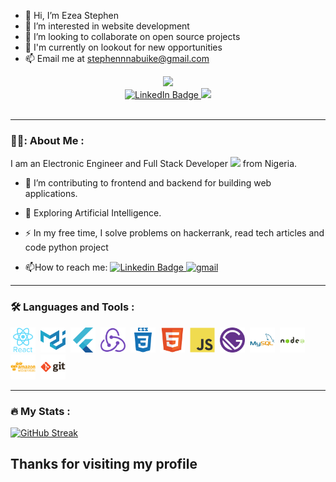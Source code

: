 - 👋 Hi, I’m Ezea Stephen
- 👀 I’m interested in website development
- 💞️ I’m looking to collaborate on open source projects
- 👋 I'm currently on lookout for new opportunities
- 📫 Email me at stephennnabuike@gmail.com



<div id="header" align="center">
  <img src="https://media.giphy.com/media/M9gbBd9nbDrOTu1Mqx/giphy.gif" width="100"/>
  <div id="badges">
    
  <a href="https://www.linkedin.com/in/stephen-nnabuike-ezea-143b97170/">
    <img src="https://img.shields.io/badge/LinkedIn-blue?style=for-the-badge&logo=linkedin&logoColor=white" alt="LinkedIn Badge"/>
  </a>
  <a href="https://api.whatsapp.com/send?phone=2348133141116&text=Hi%20there!%20Thanks%20for%20reaching%20out!%20I%20will%20be%20with%20you%20in%20a%20moment!">
    <img src="https://img.shields.io/badge/WhatsApp-25D366?style=for-the-badge&logo=whatsapp&logoColor=white"/>
  </a>
</div>
  <img src="https://komarev.com/ghpvc/?username=stephnnaflat-square&color=blue" alt=""/>
  <div align="center">
</div>


</div>

---

### 👨‍🎓: About Me :
  I am an Electronic Engineer and Full Stack Developer <img src="https://media.giphy.com/media/WUlplcMpOCEmTGBtBW/giphy.gif" width="30"> from Nigeria.
- :telescope: I’m contributing to frontend and backend for building web applications.

- :seedling: Exploring Artificial Intelligence.

- :zap: In my free time, I solve problems on hackerrank, read tech articles and code python project

- :mailbox:How to reach me: [![Linkedin Badge](https://img.shields.io/badge/-stephnna-blue?style=flat&logo=Linkedin&logoColor=white)](https://www.linkedin.com/in/stephen-nnabuike-ezea-143b97170/)<a href="mailto:stephennnabuike@gmail.com"> <img src="https://img.shields.io/badge/stephnna-D14836?style=flat&for-the-badge&logo=gmail&logoColor=white" alt="gmail"/></a>


---

### :hammer_and_wrench: Languages and Tools :
<div>
  <img src="https://github.com/devicons/devicon/blob/master/icons/react/react-original-wordmark.svg" title="React" alt="React" width="40" height="40"/>&nbsp;
  <img src="https://github.com/devicons/devicon/blob/master/icons/materialui/materialui-original.svg" title="Material UI" alt="Material UI" width="40" height="40"/>&nbsp;
  <img src="https://github.com/devicons/devicon/blob/master/icons/flutter/flutter-original.svg" title="Flutter" alt="Flutter" width="40" height="40"/>&nbsp;
  <img src="https://github.com/devicons/devicon/blob/master/icons/redux/redux-original.svg" title="Redux" alt="Redux " width="40" height="40"/>&nbsp;
  <img src="https://github.com/devicons/devicon/blob/master/icons/css3/css3-plain-wordmark.svg"  title="CSS3" alt="CSS" width="40" height="40"/>&nbsp;
  <img src="https://github.com/devicons/devicon/blob/master/icons/html5/html5-original.svg" title="HTML5" alt="HTML" width="40" height="40"/>&nbsp;
  <img src="https://github.com/devicons/devicon/blob/master/icons/javascript/javascript-original.svg" title="JavaScript" alt="JavaScript" width="40" height="40"/>&nbsp;
  <img src="https://github.com/devicons/devicon/blob/master/icons/gatsby/gatsby-original.svg" title="Gatsby"  alt="Gatsby" width="40" height="40"/>&nbsp;
  <img src="https://github.com/devicons/devicon/blob/master/icons/mysql/mysql-original-wordmark.svg" title="MySQL"  alt="MySQL" width="40" height="40"/>&nbsp;
  <img src="https://github.com/devicons/devicon/blob/master/icons/nodejs/nodejs-original-wordmark.svg" title="NodeJS" alt="NodeJS" width="40" height="40"/>&nbsp;
  <img src="https://github.com/devicons/devicon/blob/master/icons/amazonwebservices/amazonwebservices-plain-wordmark.svg" title="AWS" alt="AWS" width="40" height="40"/>&nbsp;
  <img src="https://github.com/devicons/devicon/blob/master/icons/git/git-original-wordmark.svg" title="Git" **alt="Git" width="40" height="40"/>
</div>

---

### :fire: My Stats :
[![GitHub Streak](https://github-readme-streak-stats.herokuapp.com/?user=stephnna&theme=hacker)](https://git.io/streak-stats)

<div> <!-- Markdown -->
  <h2 class"pt-2">Thanks for visiting my profile</h2>
<!---
stephnna/stephnna is a ✨ special ✨ repository because its `README.md` (this file) appears on your GitHub profile.
You can click the Preview link to take a look at your changes.
--->
